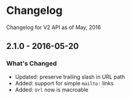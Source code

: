 # Changelog

Changelog for V2 API as of May, 2016

## 2.1.0 - 2016-05-20

### What's Changed

- Updated: preserve trailing slash in URL path
- Added: support for simple `mailto:` links
- Added: `Url` now is macroable
